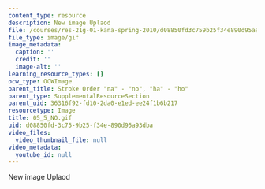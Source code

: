 ```yaml
---
content_type: resource
description: New image Uplaod
file: /courses/res-21g-01-kana-spring-2010/d08850fd3c759b25f34e890d95a93dba_05_5_NO.gif
file_type: image/gif
image_metadata:
  caption: ''
  credit: ''
  image-alt: ''
learning_resource_types: []
ocw_type: OCWImage
parent_title: Stroke Order "na" - "no", "ha" - "ho"
parent_type: SupplementalResourceSection
parent_uid: 36316f92-fd10-2da0-e1ed-ee24f1b6b217
resourcetype: Image
title: 05_5_NO.gif
uid: d08850fd-3c75-9b25-f34e-890d95a93dba
video_files:
  video_thumbnail_file: null
video_metadata:
  youtube_id: null
---
```

New image Uplaod

